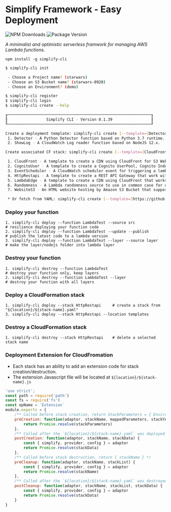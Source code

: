 # Simplify Framework - Easy Deployment

![NPM Downloads](https://img.shields.io/npm/dw/simplify-cli)
![Package Version](https://img.shields.io/github/package-json/v/simplify-framework/cli?color=green)

*A minimalist and optimistic serverless framwork for managing AWS Lambda functions.*

`npm install -g simplify-cli`

```bash
$ simplify-cli init

 - Choose a Project name? (starwars) 
 - Choose an S3 Bucket name? (starwars-0920) 
 - Choose an Environment? (demo) 

$ simplify-cli register
$ simplify-cli login
$ simplify-cli create --help

╓───────────────────────────────────────────────────────────────╖
║                 Simplify CLI - Version 0.1.39                 ║
╙───────────────────────────────────────────────────────────────╜

Create a deployment template: simplify-cli create [--template=]Detector | ShowLog
 1. Detector - A Python Detector function based on Python 3.7 runtime.
 2. ShowLog - A CloudWatch Log reader function based on NodeJS 12.x.

Create associated CF stack: simplify-cli create [--template=]CloudFront | CognitoUser...

 1. CloudFront - A template to create a CDN using CloudFront for S3 Website and HTTP APIs origin.
 2. CognitoUser - A template to create a Cognito UserPool, Cognito Indentity and Pinpoint analytics.
 3. EventScheduler - A CloudWatch scheduler event for triggering a lambda function with schedule expresion.
 4. HttpRestapi - A template to create a REST API Gateway that work with Lambda functions.
 5. LambdaEdge - A template to create a CDN using CloudFront that works with LambdaEdge function.
 6. Randomness - A Lambda randomness source to use in common case for other Lambdas.
 7. WebsiteS3 - An HTML website hosting by Amazon S3 Bucket that support publishing extension script.

 * Or fetch from YAML: simplify-cli create [--template=]https://github.com/awslabs/...template.yml
 ```
  
### Deploy your function

    1. simplify-cli deploy --function LambdaTest --source src             # resilience deploying your function code 
    2. simplify-cli deploy --function LambdaTest --update --publish       # publish the latest code to a lambda version
    3. simplify-cli deploy --function LambdaTest --layer --source layer   # make the layer/nodejs folder into lambda layer

### Destroy your function

    1. simplify-cli destroy --function LambdaTest                         # destroy your function only, keep layers
    2. simplify-cli destroy --function LambdaTest --layer                 # destroy your function with all layers

### Deploy a CloudFormation stack

    1. simplify-cli deploy --stack HttpRestapi     # create a stack from "${location}/${stack-name}.yaml"
    3. simplify-cli deploy --stack HttpRestapi --location templates

### Destroy a CloudFormation stack

    1. simplify-cli destroy --stack HttpRestapi    # delete a selected stack name

### Deployment Extension for CloudFromation

- Each stack has an ability to add an extension code for stack creation/destruction.
- The extension Javascript file will be located at `${location}/${stack-name}.js`

```Javascript
'use strict';
const path = require('path')
const fs = require('fs')
const opName = `Extension`
module.exports = {
    /** Called before stack creation, return StackParameters = { Environmemt, ...} */
    preCreation: function(adaptor, stackName, mappedParameters, stackYAML, stackInputs) {
        return Promise.resolve(stackParameters)
    },
    /** Called after the `${location}/${stack-name}.yaml` was deployed */
    postCreation: function(adaptor, stackName, stackData) {
        const { simplify, provider, config } = adaptor
        return Promise.resolve(stackData)
    },
    /** Called before stack destruction, return { stackName } */
    preCleanup: function(adaptor, stackName, stackList) {
        const { simplify, provider, config } = adaptor
        return Promise.resolve(stackName)
    },
    /** Called after the `${location}/${stack-name}.yaml` was destroyed  */
    postCleanup: function(adaptor, stackName, stackList, stackData) {
        const { simplify, provider, config } = adaptor
        return Promise.resolve(stackData)
    }
}
```
